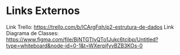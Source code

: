 # Links Externos

Link Trello: https://trello.com/b/ICArgFqh/p2-estrutura-de-dados
Link Diagrama de Classes: https://www.figma.com/file/BjNTGTIyQTo1Jukc6tcibp/Untitled?type=whiteboard&node-id=0-1&t=WXerpjfyvBZB3KOs-0
